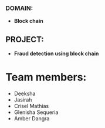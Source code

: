 ### DOMAIN:
- **Block chain** 
## PROJECT: 
- **Fraud detection using block chain**
# Team members:
- Deeksha
- Jasirah
- Crisel Mathias 
- Glenisha Sequeria 
- Amber Dangra
